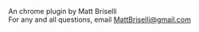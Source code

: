 An chrome plugin by Matt Briselli <br/>
For any and all questions, email <a href="MattBriselli@gmail.com">MattBriselli@gmail.com</a>